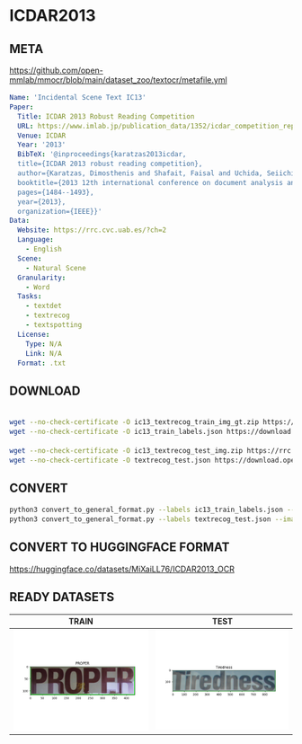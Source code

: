 # ICDAR2013

## META
<https://github.com/open-mmlab/mmocr/blob/main/dataset_zoo/textocr/metafile.yml>

```yaml
Name: 'Incidental Scene Text IC13'
Paper:
  Title: ICDAR 2013 Robust Reading Competition
  URL: https://www.imlab.jp/publication_data/1352/icdar_competition_report.pdf
  Venue: ICDAR
  Year: '2013'
  BibTeX: '@inproceedings{karatzas2013icdar,
  title={ICDAR 2013 robust reading competition},
  author={Karatzas, Dimosthenis and Shafait, Faisal and Uchida, Seiichi and Iwamura, Masakazu and i Bigorda, Lluis Gomez and Mestre, Sergi Robles and Mas, Joan and Mota, David Fernandez and Almazan, Jon Almazan and De Las Heras, Lluis Pere},
  booktitle={2013 12th international conference on document analysis and recognition},
  pages={1484--1493},
  year={2013},
  organization={IEEE}}'
Data:
  Website: https://rrc.cvc.uab.es/?ch=2
  Language:
    - English
  Scene:
    - Natural Scene
  Granularity:
    - Word
  Tasks:
    - textdet
    - textrecog
    - textspotting
  License:
    Type: N/A
    Link: N/A
  Format: .txt
```

## DOWNLOAD

```bash

wget --no-check-certificate -O ic13_textrecog_train_img_gt.zip https://rrc.cvc.uab.es/downloads/Challenge2_Training_Task3_Images_GT.zip && unzip ic13_textrecog_train_img_gt.zip -d ic13_textrecog_train_img_gt
wget --no-check-certificate -O ic13_train_labels.json https://download.openmmlab.com/mmocr/data/1.x/recog/icdar_2013/train_labels.json

wget --no-check-certificate -O ic13_textrecog_test_img.zip https://rrc.cvc.uab.es/downloads/Challenge2_Test_Task3_Images.zip && unzip ic13_textrecog_test_img.zip -d ic13_textrecog_test_img
wget --no-check-certificate -O textrecog_test.json https://download.openmmlab.com/mmocr/data/1.x/recog/icdar_2013/textrecog_test_1015.json

```

## CONVERT 

```bash
python3 convert_to_general_format.py --labels ic13_train_labels.json --images_dir ic13_textrecog_train_img_gt
python3 convert_to_general_format.py --labels textrecog_test.json --images_dir ic13_textrecog_test_img
```

## CONVERT TO HUGGINGFACE FORMAT

<https://huggingface.co/datasets/MiXaiLL76/ICDAR2013_OCR>

## READY DATASETS

| TRAIN                                            | TEST                                           |
| ------------------------------------------------ | ---------------------------------------------- |
| ![train_image](.examples/PROPER_word_1.png "Train Image") | ![test_image](.examples/Tiredness_word_1.png "Test Image") |
